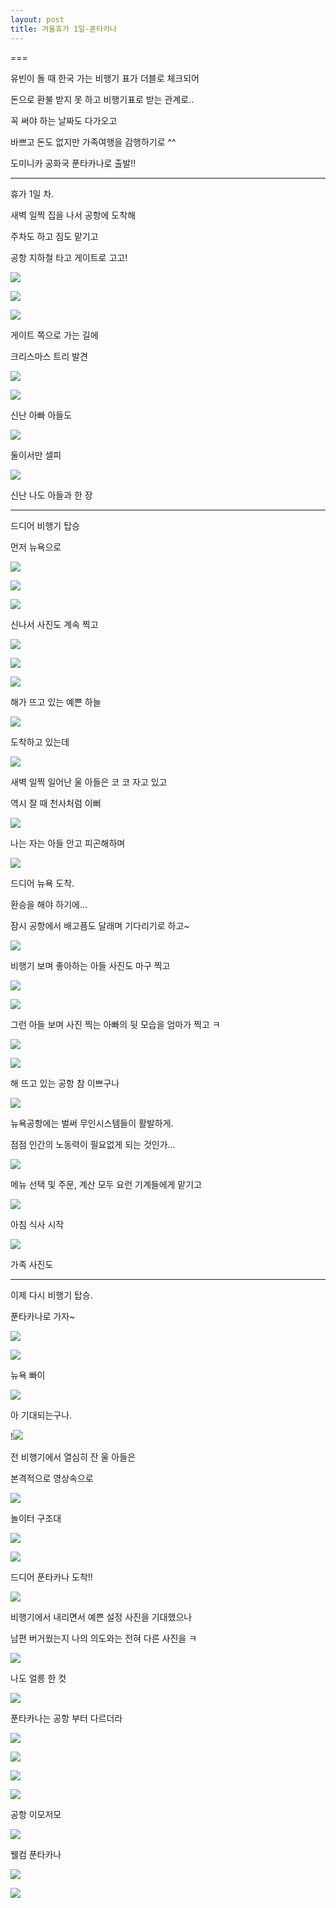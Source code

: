 ```yaml
---
layout: post
title: 겨울휴가 1일-푼타카나
---
```

===

유빈이 돌 때 한국 가는 비행기 표가 더블로 체크되어

돈으로 환불 받지 못 하고 비행기표로 받는 관계로..

꼭 써야 하는 날짜도 다가오고 

바쁘고 돈도 없지만 가족여행을 감행하기로 ^^

도미니카 공화국 푼타카나로 출발!!

---

휴가 1일 차.

새벽 일찍 집을 나서 공항에 도착해

주차도 하고 짐도 맡기고 

공항 지하철 타고 게이트로 고고!

![](https://dl.dropboxusercontent.com/u/9792864/20151212%20%ED%91%BC%ED%83%80%EC%B9%B4%EB%82%98%20%EC%97%AC%ED%96%89%20%EC%B2%AB%EC%A7%B8%EB%82%A0/IMG_20151212_050028.jpg)

![](https://dl.dropboxusercontent.com/u/9792864/20151212%20%ED%91%BC%ED%83%80%EC%B9%B4%EB%82%98%20%EC%97%AC%ED%96%89%20%EC%B2%AB%EC%A7%B8%EB%82%A0/IMG_20151212_052840.jpg)

![](https://dl.dropboxusercontent.com/u/9792864/20151212%20%ED%91%BC%ED%83%80%EC%B9%B4%EB%82%98%20%EC%97%AC%ED%96%89%20%EC%B2%AB%EC%A7%B8%EB%82%A0/IMG_20151212_052852.jpg)

게이트 쪽으로 가는 길에 

크리스마스 트리 발견

![](https://dl.dropboxusercontent.com/u/9792864/20151212%20%ED%91%BC%ED%83%80%EC%B9%B4%EB%82%98%20%EC%97%AC%ED%96%89%20%EC%B2%AB%EC%A7%B8%EB%82%A0/IMG_20151212_053308.jpg)

![](https://dl.dropboxusercontent.com/u/9792864/20151212%20%ED%91%BC%ED%83%80%EC%B9%B4%EB%82%98%20%EC%97%AC%ED%96%89%20%EC%B2%AB%EC%A7%B8%EB%82%A0/IMG_20151212_053331.jpg)

신난 아빠 아들도 

![](https://dl.dropboxusercontent.com/u/9792864/20151212%20%ED%91%BC%ED%83%80%EC%B9%B4%EB%82%98%20%EC%97%AC%ED%96%89%20%EC%B2%AB%EC%A7%B8%EB%82%A0/IMG_20151212_053334.jpg)

둘이서만 셀피 

![](https://dl.dropboxusercontent.com/u/9792864/20151212%20%ED%91%BC%ED%83%80%EC%B9%B4%EB%82%98%20%EC%97%AC%ED%96%89%20%EC%B2%AB%EC%A7%B8%EB%82%A0/IMG_20151212_053356.jpg)

신난 나도 아들과 한 장

---

드디어 비행기 탑승

먼저 뉴욕으로 

![](https://dl.dropboxusercontent.com/u/9792864/20151212%20%ED%91%BC%ED%83%80%EC%B9%B4%EB%82%98%20%EC%97%AC%ED%96%89%20%EC%B2%AB%EC%A7%B8%EB%82%A0/IMG_20151212_054343.jpg)

![](https://dl.dropboxusercontent.com/u/9792864/20151212%20%ED%91%BC%ED%83%80%EC%B9%B4%EB%82%98%20%EC%97%AC%ED%96%89%20%EC%B2%AB%EC%A7%B8%EB%82%A0/IMG_20151212_054346.jpg)

![](https://dl.dropboxusercontent.com/u/9792864/20151212%20%ED%91%BC%ED%83%80%EC%B9%B4%EB%82%98%20%EC%97%AC%ED%96%89%20%EC%B2%AB%EC%A7%B8%EB%82%A0/IMG_20151212_054352.jpg)

신나서 사진도 계속 찍고

![](https://dl.dropboxusercontent.com/u/9792864/20151212%20%ED%91%BC%ED%83%80%EC%B9%B4%EB%82%98%20%EC%97%AC%ED%96%89%20%EC%B2%AB%EC%A7%B8%EB%82%A0/IMG_20151212_054412.jpg)

![](https://dl.dropboxusercontent.com/u/9792864/20151212%20%ED%91%BC%ED%83%80%EC%B9%B4%EB%82%98%20%EC%97%AC%ED%96%89%20%EC%B2%AB%EC%A7%B8%EB%82%A0/IMG_20151212_054830.jpg)

![](https://dl.dropboxusercontent.com/u/9792864/20151212%20%ED%91%BC%ED%83%80%EC%B9%B4%EB%82%98%20%EC%97%AC%ED%96%89%20%EC%B2%AB%EC%A7%B8%EB%82%A0/IMG_20151212_064814.jpg)

해가 뜨고 있는 예쁜 하늘

![](https://dl.dropboxusercontent.com/u/9792864/20151212%20%ED%91%BC%ED%83%80%EC%B9%B4%EB%82%98%20%EC%97%AC%ED%96%89%20%EC%B2%AB%EC%A7%B8%EB%82%A0/IMG_20151212_065544.jpg)

도착하고 있는데

![](https://dl.dropboxusercontent.com/u/9792864/20151212%20%ED%91%BC%ED%83%80%EC%B9%B4%EB%82%98%20%EC%97%AC%ED%96%89%20%EC%B2%AB%EC%A7%B8%EB%82%A0/IMG_20151212_065942.jpg)

새벽 일찍 일어난 울 아들은 코 코 자고 있고

역시 잘 때 천사처럼 이뻐

![](https://dl.dropboxusercontent.com/u/9792864/20151212%20%ED%91%BC%ED%83%80%EC%B9%B4%EB%82%98%20%EC%97%AC%ED%96%89%20%EC%B2%AB%EC%A7%B8%EB%82%A0/IMG_20151212_070532.jpg)

나는 자는 아들 안고 피곤해하며

![](https://dl.dropboxusercontent.com/u/9792864/20151212%20%ED%91%BC%ED%83%80%EC%B9%B4%EB%82%98%20%EC%97%AC%ED%96%89%20%EC%B2%AB%EC%A7%B8%EB%82%A0/IMG_20151212_072937.jpg)

드디어 뉴욕 도착.

환승을 해야 하기에...

잠시 공항에서 배고픔도 달래며 기다리기로 하고~

![](https://dl.dropboxusercontent.com/u/9792864/20151212%20%ED%91%BC%ED%83%80%EC%B9%B4%EB%82%98%20%EC%97%AC%ED%96%89%20%EC%B2%AB%EC%A7%B8%EB%82%A0/IMG_20151212_072941.jpg)

비행기 보며 좋아하는 아들 사진도 마구 찍고

![](https://dl.dropboxusercontent.com/u/9792864/20151212%20%ED%91%BC%ED%83%80%EC%B9%B4%EB%82%98%20%EC%97%AC%ED%96%89%20%EC%B2%AB%EC%A7%B8%EB%82%A0/IMG_20151212_072943.jpg)

![](https://dl.dropboxusercontent.com/u/9792864/20151212%20%ED%91%BC%ED%83%80%EC%B9%B4%EB%82%98%20%EC%97%AC%ED%96%89%20%EC%B2%AB%EC%A7%B8%EB%82%A0/IMG_20151212_072950.jpg)

그런 아들 보며 사진 찍는 아빠의 뒷 모습을 엄마가 찍고 ㅋ

![](https://dl.dropboxusercontent.com/u/9792864/20151212%20%ED%91%BC%ED%83%80%EC%B9%B4%EB%82%98%20%EC%97%AC%ED%96%89%20%EC%B2%AB%EC%A7%B8%EB%82%A0/IMG_20151212_072954.jpg)

![](https://dl.dropboxusercontent.com/u/9792864/20151212%20%ED%91%BC%ED%83%80%EC%B9%B4%EB%82%98%20%EC%97%AC%ED%96%89%20%EC%B2%AB%EC%A7%B8%EB%82%A0/IMG_20151212_073002.jpg)

해 뜨고 있는 공항 참 이쁘구나

![](https://dl.dropboxusercontent.com/u/9792864/20151212%20%ED%91%BC%ED%83%80%EC%B9%B4%EB%82%98%20%EC%97%AC%ED%96%89%20%EC%B2%AB%EC%A7%B8%EB%82%A0/IMG_20151212_074532.jpg)

뉴욕공항에는 벌써 무인시스템들이 활발하게.

점점 인간의 노동력이 필요없게 되는 것인가...

![](https://dl.dropboxusercontent.com/u/9792864/20151212%20%ED%91%BC%ED%83%80%EC%B9%B4%EB%82%98%20%EC%97%AC%ED%96%89%20%EC%B2%AB%EC%A7%B8%EB%82%A0/IMG_20151212_074550.jpg)

메뉴 선택 및 주문, 계산 모두 요런 기계들에게 맡기고

![](https://dl.dropboxusercontent.com/u/9792864/20151212%20%ED%91%BC%ED%83%80%EC%B9%B4%EB%82%98%20%EC%97%AC%ED%96%89%20%EC%B2%AB%EC%A7%B8%EB%82%A0/IMG_20151212_075742.jpg)

아침 식사 시작

![](https://dl.dropboxusercontent.com/u/9792864/20151212%20%ED%91%BC%ED%83%80%EC%B9%B4%EB%82%98%20%EC%97%AC%ED%96%89%20%EC%B2%AB%EC%A7%B8%EB%82%A0/DSC05921.JPG)

가족 사진도

---

이제 다시 비행기 탑승. 

푼타카나로 가자~

![](https://dl.dropboxusercontent.com/u/9792864/20151212%20%ED%91%BC%ED%83%80%EC%B9%B4%EB%82%98%20%EC%97%AC%ED%96%89%20%EC%B2%AB%EC%A7%B8%EB%82%A0/IMG_20151212_083531.jpg)

![](https://dl.dropboxusercontent.com/u/9792864/20151212%20%ED%91%BC%ED%83%80%EC%B9%B4%EB%82%98%20%EC%97%AC%ED%96%89%20%EC%B2%AB%EC%A7%B8%EB%82%A0/IMG_20151212_083614.jpg)

뉴욕 빠이

![](https://dl.dropboxusercontent.com/u/9792864/20151212%20%ED%91%BC%ED%83%80%EC%B9%B4%EB%82%98%20%EC%97%AC%ED%96%89%20%EC%B2%AB%EC%A7%B8%EB%82%A0/IMG_20151212_083818.jpg)

아 기대되는구나.

!![](https://dl.dropboxusercontent.com/u/9792864/20151212%20%ED%91%BC%ED%83%80%EC%B9%B4%EB%82%98%20%EC%97%AC%ED%96%89%20%EC%B2%AB%EC%A7%B8%EB%82%A0/IMG_20151212_105948.jpg)

전 비행기에서 열심히 잔 울 아들은 

본격적으로 영상속으로

![](https://dl.dropboxusercontent.com/u/9792864/20151212%20%ED%91%BC%ED%83%80%EC%B9%B4%EB%82%98%20%EC%97%AC%ED%96%89%20%EC%B2%AB%EC%A7%B8%EB%82%A0/IMG_20151212_110000.jpg)

놀이터 구조대

![](https://dl.dropboxusercontent.com/u/9792864/20151212%20%ED%91%BC%ED%83%80%EC%B9%B4%EB%82%98%20%EC%97%AC%ED%96%89%20%EC%B2%AB%EC%A7%B8%EB%82%A0/IMG_20151212_121838.jpg)

![](https://dl.dropboxusercontent.com/u/9792864/20151212%20%ED%91%BC%ED%83%80%EC%B9%B4%EB%82%98%20%EC%97%AC%ED%96%89%20%EC%B2%AB%EC%A7%B8%EB%82%A0/IMG_20151212_124835.jpg)

드디어 푼타카나 도착!!

![](https://dl.dropboxusercontent.com/u/9792864/20151212%20%ED%91%BC%ED%83%80%EC%B9%B4%EB%82%98%20%EC%97%AC%ED%96%89%20%EC%B2%AB%EC%A7%B8%EB%82%A0/IMG_20151212_124845.jpg)

비행기에서 내리면서 예쁜 설정 사진을 기대했으나 

남편 버거웠는지 나의 의도와는 전혀 다른 사진을 ㅋ

![](https://dl.dropboxusercontent.com/u/9792864/20151212%20%ED%91%BC%ED%83%80%EC%B9%B4%EB%82%98%20%EC%97%AC%ED%96%89%20%EC%B2%AB%EC%A7%B8%EB%82%A0/IMG_20151212_124922.jpg)

나도 얼릉 한 컷

![](https://dl.dropboxusercontent.com/u/9792864/20151212%20%ED%91%BC%ED%83%80%EC%B9%B4%EB%82%98%20%EC%97%AC%ED%96%89%20%EC%B2%AB%EC%A7%B8%EB%82%A0/IMG_20151212_124948.jpg)

푼타카나는 공항 부터 다르더라

![](https://dl.dropboxusercontent.com/u/9792864/20151212%20%ED%91%BC%ED%83%80%EC%B9%B4%EB%82%98%20%EC%97%AC%ED%96%89%20%EC%B2%AB%EC%A7%B8%EB%82%A0/IMG_20151212_124950.jpg)

![](https://dl.dropboxusercontent.com/u/9792864/20151212%20%ED%91%BC%ED%83%80%EC%B9%B4%EB%82%98%20%EC%97%AC%ED%96%89%20%EC%B2%AB%EC%A7%B8%EB%82%A0/IMG_20151212_124955.jpg)

![](https://dl.dropboxusercontent.com/u/9792864/20151212%20%ED%91%BC%ED%83%80%EC%B9%B4%EB%82%98%20%EC%97%AC%ED%96%89%20%EC%B2%AB%EC%A7%B8%EB%82%A0/IMG_20151212_125058.jpg)

![](https://dl.dropboxusercontent.com/u/9792864/20151212%20%ED%91%BC%ED%83%80%EC%B9%B4%EB%82%98%20%EC%97%AC%ED%96%89%20%EC%B2%AB%EC%A7%B8%EB%82%A0/IMG_20151212_132431.jpg)

공항 이모저모

![](https://dl.dropboxusercontent.com/u/9792864/20151212%20%ED%91%BC%ED%83%80%EC%B9%B4%EB%82%98%20%EC%97%AC%ED%96%89%20%EC%B2%AB%EC%A7%B8%EB%82%A0/IMG_20151212_132705.jpg)

웰컴 푼타카나

![](https://dl.dropboxusercontent.com/u/9792864/20151212%20%ED%91%BC%ED%83%80%EC%B9%B4%EB%82%98%20%EC%97%AC%ED%96%89%20%EC%B2%AB%EC%A7%B8%EB%82%A0/IMG_20151212_132717.jpg)

![](https://dl.dropboxusercontent.com/u/9792864/20151212%20%ED%91%BC%ED%83%80%EC%B9%B4%EB%82%98%20%EC%97%AC%ED%96%89%20%EC%B2%AB%EC%A7%B8%EB%82%A0/IMG_20151212_132805.jpg)



